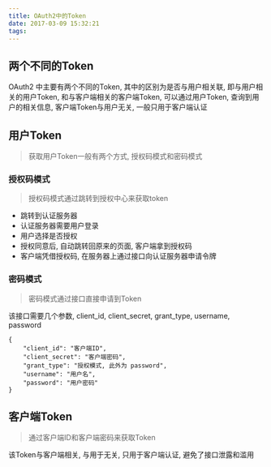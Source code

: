 ```yaml
---
title: OAuth2中的Token
date: 2017-03-09 15:32:21
tags:
---
```


## 两个不同的Token

OAuth2 中主要有两个不同的Token, 其中的区别为是否与用户相关联, 即与用户相关的用户Token, 和与客户端相关的客户端Token,
可以通过用户Token, 查询到用户的相关信息, 客户端Token与用户无关, 一般只用于客户端认证

## 用户Token

> 获取用户Token一般有两个方式, 授权码模式和密码模式

### 授权码模式

> 授权码模式通过跳转到授权中心来获取token

+ 跳转到认证服务器
+ 认证服务器需要用户登录
+ 用户选择是否授权
+ 授权同意后, 自动跳转回原来的页面, 客户端拿到授权码
+ 客户端凭借授权码, 在服务器上通过接口向认证服务器申请令牌

### 密码模式

> 密码模式通过接口直接申请到Token

该接口需要几个参数, client_id, client_secret, grant_type, username, password

```
{
    "client_id": "客户端ID",
    "client_secret": "客户端密码",
    "grant_type": "授权模式, 此外为 password",
    "username": "用户名",
    "password": "用户密码"
}

```
## 客户端Token

> 通过客户端ID和客户端密码来获取Token

该Token与客户端相关, 与用于无关, 只用于客户端认证, 避免了接口泄露和滥用